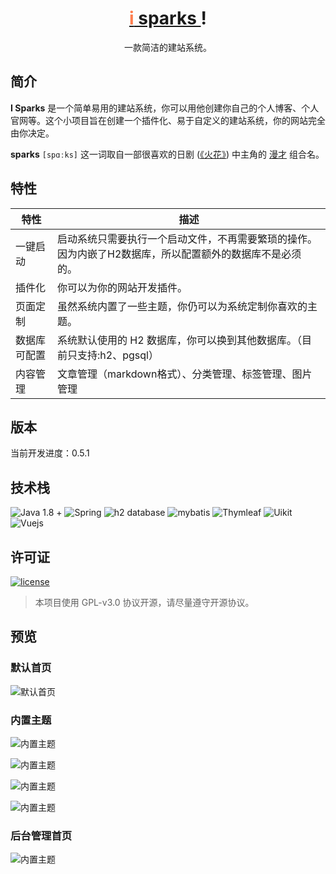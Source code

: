 

<h1 align="center"><a href="https://github.com/" target="_blank"><span style="color:#FF7F50">i</span> sparks </a>!</h1>

<p align="center">一款简洁的建站系统。</p>

## 简介

**I Sparks** 是一个简单易用的建站系统，你可以用他创建你自己的个人博客、个人官网等。这个小项目旨在创建一个插件化、易于自定义的建站系统，你的网站完全由你决定。

**sparks** `[spɑːks]` 这一词取自一部很喜欢的日剧 ([《火花》](https://movie.douban.com/subject/26635329/)) 中主角的 [漫才](https://baike.baidu.com/item/%E6%BC%AB%E6%89%8D/3030676?fr=aladdin) 组合名。

## 特性

|特性|描述|
|---|---|
|一键启动|启动系统只需要执行一个启动文件，不再需要繁琐的操作。因为内嵌了H2数据库，所以配置额外的数据库不是必须的。|
|插件化|你可以为你的网站开发插件。|
|页面定制|虽然系统内置了一些主题，你仍可以为系统定制你喜欢的主题。|
|数据库可配置|系统默认使用的 H2 数据库，你可以换到其他数据库。（目前只支持:h2、pgsql）|
|内容管理|文章管理（markdown格式）、分类管理、标签管理、图片管理|

## 版本

当前开发进度：0.5.1

## 技术栈

![Java 1.8 +](https://img.shields.io/badge/Java-1.8%20%2B-blue) ![Spring](https://img.shields.io/badge/Spring-5.2.9-yellowgreen) ![h2 database](https://img.shields.io/badge/H2%20Database-1.4-orange) ![mybatis](https://img.shields.io/badge/Mybatis-3.5-cirtical) ![Thymleaf](https://img.shields.io/badge/Thymleaf-3-cirtical) 
![Uikit](https://img.shields.io/badge/Uikit-3-green) ![Vuejs](https://img.shields.io/badge/Vuejs-2-green) 


## 许可证

[![license](https://img.shields.io/github/license/halo-dev/halo.svg?style=flat-square)](kk)

> 本项目使用 GPL-v3.0 协议开源，请尽量遵守开源协议。

## 预览

### 默认首页

![默认首页](/resources/images/1.png)

### 内置主题

![内置主题](/resources/images/2.png)

![内置主题](/resources/images/3.png)

![内置主题](/resources/images/4.png)

![内置主题](/resources/images/5.png)

### 后台管理首页

![内置主题](/resources/images/6.png)
